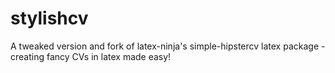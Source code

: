# stylishcv
A tweaked version and fork of latex-ninja's simple-hipstercv latex package - creating fancy CVs in latex made easy!
